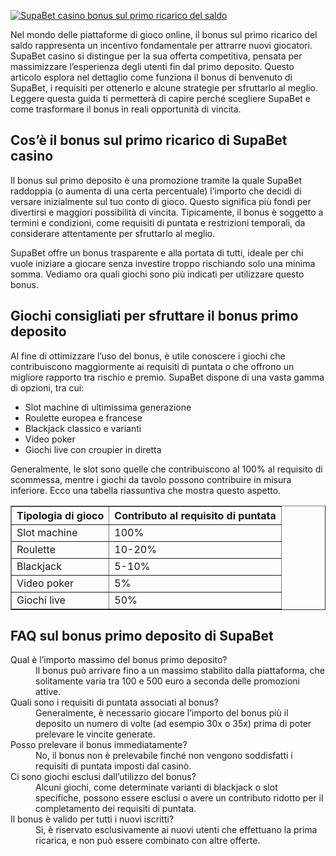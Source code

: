 [![SupaBet casino bonus sul primo ricarico del saldo](https://123-caf.pages.dev/gitsignup.png)](https://vrmoo.ru/Bt82HjjY)

<p>Nel mondo delle piattaforme di gioco online, il bonus sul primo ricarico del saldo rappresenta un incentivo fondamentale per attrarre nuovi giocatori. SupaBet casino si distingue per la sua offerta competitiva, pensata per massimizzare l’esperienza degli utenti fin dal primo deposito. Questo articolo esplora nel dettaglio come funziona il bonus di benvenuto di SupaBet, i requisiti per ottenerlo e alcune strategie per sfruttarlo al meglio. Leggere questa guida ti permetterà di capire perché scegliere SupaBet e come trasformare il bonus in reali opportunità di vincita.</p>  <h2>Cos’è il bonus sul primo ricarico di SupaBet casino</h2> <p>Il bonus sul primo deposito è una promozione tramite la quale SupaBet raddoppia (o aumenta di una certa percentuale) l’importo che decidi di versare inizialmente sul tuo conto di gioco. Questo significa più fondi per divertirsi e maggiori possibilità di vincita. Tipicamente, il bonus è soggetto a termini e condizioni, come requisiti di puntata e restrizioni temporali, da considerare attentamente per sfruttarlo al meglio.</p> <p>SupaBet offre un bonus trasparente e alla portata di tutti, ideale per chi vuole iniziare a giocare senza investire troppo rischiando solo una minima somma. Vediamo ora quali giochi sono più indicati per utilizzare questo bonus.</p>  <h2>Giochi consigliati per sfruttare il bonus primo deposito</h2> <p>Al fine di ottimizzare l’uso del bonus, è utile conoscere i giochi che contribuiscono maggiormente ai requisiti di puntata o che offrono un migliore rapporto tra rischio e premio. SupaBet dispone di una vasta gamma di opzioni, tra cui:</p>  <ul> <li>Slot machine di ultimissima generazione</li> <li>Roulette europea e francese</li> <li>Blackjack classico e varianti</li> <li>Video poker</li> <li>Giochi live con croupier in diretta</li> </ul>  <p>Generalmente, le slot sono quelle che contribuiscono al 100% al requisito di scommessa, mentre i giochi da tavolo possono contribuire in misura inferiore. Ecco una tabella riassuntiva che mostra questo aspetto.</p>  <table border="1" cellspacing="0" cellpadding="8"> <thead> <tr> <th>Tipologia di gioco</th> <th>Contributo al requisito di puntata</th> </tr> </thead> <tbody> <tr> <td>Slot machine</td> <td>100%</td> </tr> <tr> <td>Roulette</td> <td>10-20%</td> </tr> <tr> <td>Blackjack</td> <td>5-10%</td> </tr> <tr> <td>Video poker</td> <td>5%</td> </tr> <tr> <td>Giochi live</td> <td>50%</td> </tr> </tbody> </table>  <h2>FAQ sul bonus primo deposito di SupaBet</h2>  <dl> <dt>Qual è l’importo massimo del bonus primo deposito?</dt> <dd>Il bonus può arrivare fino a un massimo stabilito dalla piattaforma, che solitamente varia tra 100 e 500 euro a seconda delle promozioni attive.</dd>  <dt>Quali sono i requisiti di puntata associati al bonus?</dt> <dd>Generalmente, è necessario giocare l’importo del bonus più il deposito un numero di volte (ad esempio 30x o 35x) prima di poter prelevare le vincite generate.</dd>  <dt>Posso prelevare il bonus immediatamente?</dt> <dd>No, il bonus non è prelevabile finché non vengono soddisfatti i requisiti di puntata imposti dal casinò.</dd>  <dt>Ci sono giochi esclusi dall’utilizzo del bonus?</dt> <dd>Alcuni giochi, come determinate varianti di blackjack o slot specifiche, possono essere esclusi o avere un contributo ridotto per il completamento dei requisiti di puntata.</dd>  <dt>Il bonus è valido per tutti i nuovi iscritti?</dt> <dd>Sì, è riservato esclusivamente ai nuovi utenti che effettuano la prima ricarica, e non può essere combinato con altre offerte.</dd> </dl>
